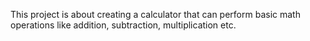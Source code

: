 This project is about creating a calculator that can perform basic math operations like addition, subtraction, multiplication etc.
